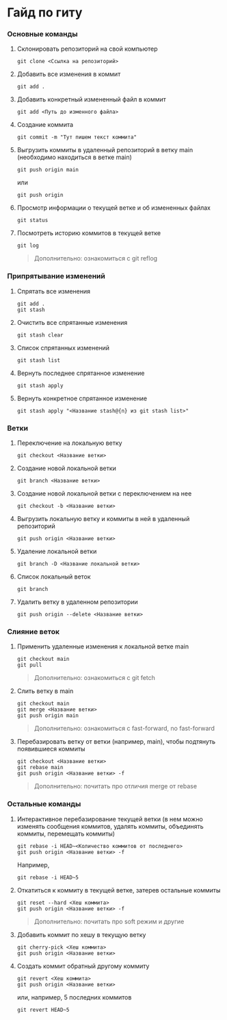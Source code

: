 # Гайд по гиту

### Основные команды
1. Склонировать репозиторий на свой компьютер
    ```
    git clone <Ссылка на репозиторий>
    ```
2. Добавить все изменения в коммит
    ```
    git add .
    ```
3. Добавить конкретный измененный файл в коммит
    ```
    git add <Путь до изменного файла>
    ```
4. Создание коммита
    ```
    git commit -m "Тут пишем текст коммита"
    ```
5. Выгрузить коммиты в удаленный репозиторий в ветку main (необходимо находиться в ветке main)
    ```
    git push origin main
    ```
    или
    ```
    git push origin
    ```
6. Просмотр информации о текущей ветке и об измененных файлах
    ```
    git status
    ```
7. Посмотреть историю коммитов в текущей ветке
    ```
    git log
    ```
    > Дополнительно: ознакомиться с git reflog

### Припрятывание изменений
1. Спрятать все изменения
    ```
    git add .
    git stash
    ```
2. Очистить все спрятанные изменения
    ```
    git stash clear
    ```
3. Список спрятанных изменений
    ```
    git stash list
    ```
4. Вернуть последнее спрятанное изменение
    ```
    git stash apply
    ```
5. Вернуть конкретное спрятанное изменение
    ```
    git stash apply "<Название stash@{n} из git stash list>"
    ```

### Ветки
1. Переключение на локальную ветку
    ```
    git checkout <Название ветки>
    ```
2. Создание новой локальной ветки
    ```
    git branch <Название ветки>
    ```
3. Создание новой локальной ветки с переключением на нее
    ```
    git checkout -b <Название ветки>
    ```
4. Выгрузить локальную ветку и коммиты в ней в удаленный репозиторий
    ```
    git push origin <Название ветки>
    ```
5. Удаление локальной ветки
    ```
    git branch -D <Название локальной ветки>
    ```
6. Список локальный веток
    ```
    git branch
    ```
7. Удалить ветку в удаленном репозитории
    ```
    git push origin --delete <Название ветки>
    ```

### Слияние веток
1. Применить удаленные изменения к локальной ветке main
    ```
    git checkout main
    git pull
    ```
    > Дополнительно: ознакомиться с git fetch
2. Слить ветку в main
    ```
    git checkout main
    git merge <Название ветки>
    git push origin main
    ```
    > Дополнительно: ознакомиться с fast-forward, no fast-forward
3. Перебазировать ветку от ветки (например, main), чтобы подтянуть появившиеся коммиты
    ```
    git checkout <Название ветки>
    git rebase main
    git push origin <Название ветки> -f
    ```
    > Дополнительно: почитать про отличия merge от rebase

### Остальные команды
1. Интерактивное перебазирование текущей ветки (в нем можно изменять сообщения коммитов, удалять коммиты, объединять коммиты, перемещать коммиты)
    ```
    git rebase -i HEAD~<Количество коммитов от последнего>
    git push origin <Название ветки> -f
    ```
    Например,
    ```
    git rebase -i HEAD~5
    ```
2. Откатиться к коммиту в текущей ветке, затерев остальные коммиты
    ```
    git reset --hard <Хеш коммита>
    git push origin <Название ветки> -f
    ```
    > Дополнительно: почитать про soft режим и другие
3. Добавить коммит по хешу в текущую ветку
    ```
    git cherry-pick <Хеш коммита>
    git push origin <Название ветки>
    ```
4. Создать коммит обратный другому коммиту
    ```
    git revert <Хеш коммита>
    git push origin <Название ветки>
    ```
    или, например, 5 последних коммитов
    ```
    git revert HEAD~5
    ```